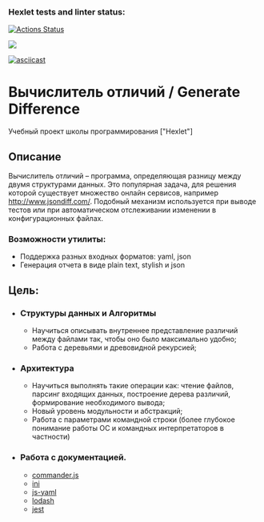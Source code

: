 ### Hexlet tests and linter status:
[![Actions Status](https://github.com/VIIIunknownVIII/java-project-71/actions/workflows/hexlet-check.yml/badge.svg)](https://github.com/VIIIunknownVIII/java-project-71/actions)


<a href="https://codeclimate.com/github/VIIIunknownVIII/java-project-71/maintainability"><img src="https://api.codeclimate.com/v1/badges/1a1e54aa36a24f9272ae/maintainability" /></a>

<a href="https://asciinema.org/a/0ugHFCEYdzklfN2ATWRK6yOt8" target="_blank">
    <img src="https://asciinema.org/a/0ugHFCEYdzklfN2ATWRK6yOt8.svg" alt="asciicast" />
</a>

# Вычислитель отличий / Generate Difference
Учебный проект школы программирования ["Hexlet"]

## Описание
Вычислитель отличий – программа, определяющая разницу между двумя структурами данных. Это популярная задача, для решения которой существует множество онлайн сервисов, например http://www.jsondiff.com/. Подобный механизм используется при выводе тестов или при автоматическом отслеживании изменении в конфигурационных файлах.

### Возможности утилиты:
- Поддержка разных входных форматов: yaml, json
- Генерация отчета в виде plain text, stylish и json

## Цель:

- ### Структуры данных и Алгоритмы
    - Научиться описывать внутреннее представление различий между файлами так, чтобы оно было максимально удобно;
    - Работа с деревьями и древовидной рекурсией;

- ### Архитектура
    - Научиться выполнять такие операции как: чтение файлов, парсинг входящих данных, построение дерева различий, формирование необходимого вывода;
    - Новый уровень модульности и абстракций;
    - Работа с параметрами командной строки (более глубокое понимание работы ОС и командных интерпретаторов в частности)

- ### Работа с документацией.
    - [commander.js](https://github.com/tj/commander.js)
    - [ini](https://github.com/npm/ini)
    - [js-yaml](https://github.com/nodeca/js-yaml)
    - [lodash](https://lodash.com/)
    - [jest](https://jestjs.io/)
